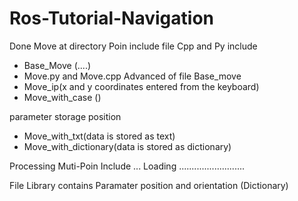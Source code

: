  # Ros-Tutorial-Navigation
Done Move at directory Poin include file Cpp and Py include 

- Base_Move (....)
- Move.py and Move.cpp Advanced of file Base_move
- Move_ip(x and y coordinates entered from the keyboard)
- Move_with_case ()

parameter storage position 

- Move_with_txt(data is stored as text)
- Move_with_dictionary(data is stored as dictionary)





Processing Muti-Poin Include ...
Loading ..........................

File Library contains Paramater position and orientation (Dictionary)
